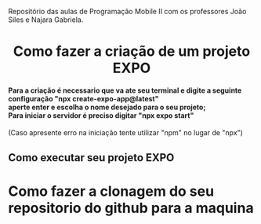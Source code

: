 Repositório das aulas de Programação Mobile II com os professores João Siles e Najara Gabriela.

<h1 align="center"> Como fazer a criação de um projeto EXPO </h1>
<h4>Para a criação é necessario que va ate seu terminal e digite a seguinte configuração "npx create-expo-app@latest" <br>
  aperte enter e escolha o nome desejado para o seu projeto; <br>
  Para iniciar o servidor é preciso digitar "npx expo start"  </h4>
  (Caso apresente erro na iniciação tente utilizar "npm" no lugar de "npx") 
<h2>Como executar seu projeto EXPO</h2>

# Como fazer a clonagem do seu repositorio do github para a maquina
